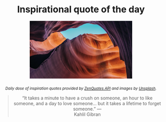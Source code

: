 
<div align="center">

# Inspirational quote of the day

<img src="./data/photo.jpeg" alt="Beautiful nature photo" width="320" height="180">

<sub><i>Daily dose of inspiration quotes provided by [ZenQuotes API](https://zenquotes.io/) and images by [Unsplash](https://unsplash.com/).</i></sub>


<blockquote>&ldquo;It takes a minute to have a crush on someone, an hour to like someone, and a day to love someone... but it takes a lifetime to forget someone.&rdquo; &mdash; <footer>Kahlil Gibran</footer></blockquote>

</div>
